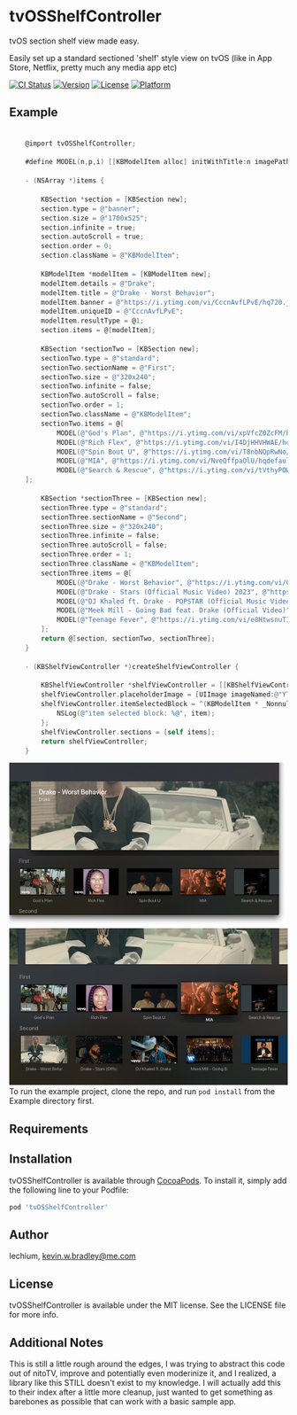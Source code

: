 # tvOSShelfController

tvOS section shelf view made easy.

Easily set up a standard sectioned 'shelf' style view on tvOS (like in App Store, Netflix, pretty much any media app etc)

[![CI Status](https://img.shields.io/travis/lechium/tvOSShelfController.svg?style=flat)](https://travis-ci.org/lechium/tvOSShelfController)
[![Version](https://img.shields.io/cocoapods/v/tvOSShelfController.svg?style=flat)](https://cocoapods.org/pods/tvOSShelfController)
[![License](https://img.shields.io/cocoapods/l/tvOSShelfController.svg?style=flat)](https://cocoapods.org/pods/tvOSShelfController)
[![Platform](https://img.shields.io/cocoapods/p/tvOSShelfController.svg?style=flat)](https://cocoapods.org/pods/tvOSShelfController)

## Example

```Objective-C
    
    @import tvOSShelfController;
    
    #define MODEL(n,p,i) [[KBModelItem alloc] initWithTitle:n imagePath:p uniqueID:i]

    - (NSArray *)items {
    
        KBSection *section = [KBSection new];
        section.type = @"banner";
        section.size = @"1700x525";
        section.infinite = true;
        section.autoScroll = true;
        section.order = 0;
        section.className = @"KBModelItem";
    
        KBModelItem *modelItem = [KBModelItem new];
        modelItem.details = @"Drake";
        modelItem.title = @"Drake - Worst Behavior";
        modelItem.banner = @"https://i.ytimg.com/vi/CccnAvfLPvE/hq720.jpg?sqp=-oaymwEXCNAFEJQDSFryq4qpAwkIARUAAIhCGAE=&rs=AOn4CLBKduZRk6TRsKi8h4DE_cPajmtOcA";
        modelItem.uniqueID = @"CccnAvfLPvE";
        modelItem.resultType = @1;
        section.items = @[modelItem];
    
        KBSection *sectionTwo = [KBSection new];
        sectionTwo.type = @"standard";
        sectionTwo.sectionName = @"First";
        sectionTwo.size = @"320x240";
        sectionTwo.infinite = false;
        sectionTwo.autoScroll = false;
        sectionTwo.order = 1;
        sectionTwo.className = @"KBModelItem";
        sectionTwo.items = @[
            MODEL(@"God's Plan", @"https://i.ytimg.com/vi/xpVfcZ0ZcFM/hqdefault.jpg", @"xpVfcZ0ZcFM"),
            MODEL(@"Rich Flex", @"https://i.ytimg.com/vi/I4DjHHVHWAE/hqdefault.jpg", @"I4DjHHVHWAE"),
            MODEL(@"Spin Bout U", @"https://i.ytimg.com/vi/T8nbNQpRwNo/hqdefault.jpg", @"T8nbNQpRwNo"),
            MODEL(@"MIA", @"https://i.ytimg.com/vi/NveQffpaOlU/hqdefault.jpg", @"NveQffpaOlU"),
            MODEL(@"Search & Rescue", @"https://i.ytimg.com/vi/tVthyPOWc-E/hqdefault.jpg", @"tVthyPOWc-E"),
    ];
    
        KBSection *sectionThree = [KBSection new];
        sectionThree.type = @"standard";
        sectionThree.sectionName = @"Second";
        sectionThree.size = @"320x240";
        sectionThree.infinite = false;
        sectionThree.autoScroll = false;
        sectionThree.order = 1;
        sectionThree.className = @"KBModelItem";
        sectionThree.items = @[
            MODEL(@"Drake - Worst Behavior", @"https://i.ytimg.com/vi/CccnAvfLPvE/hq720.jpg?sqp=-oaymwEXCNAFEJQDSFryq4qpAwkIARUAAIhCGAE=&rs=AOn4CLBKduZRk6TRsKi8h4DE_cPajmtOcA", @"CccnAvfLPvE"),
            MODEL(@"Drake - Stars (Official Music Video) 2023", @"https://i.ytimg.com/vi/R4DZBZJsoEY/hq720.jpg?sqp=-oaymwEXCNAFEJQDSFryq4qpAwkIARUAAIhCGAE=&rs=AOn4CLAKZUsBLjiB8Ook77VQSqatPhaQ2g", @"R4DZBZJsoEY"),
            MODEL(@"DJ Khaled ft. Drake - POPSTAR (Official Music Video - Starring Justin Bieber)", @"https://i.ytimg.com/vi/3CxtK7-XtE0/hq720.jpg?sqp=-oaymwEXCNAFEJQDSFryq4qpAwkIARUAAIhCGAE=&rs=AOn4CLD9FC8VLEM86eZAY8awL1-3LgmM2g", @"3CxtK7-XtE0"),
            MODEL(@"Meek Mill - Going Bad feat. Drake (Official Video)", @"https://i.ytimg.com/vi/S1gp0m4B5p8/hqdefault.jpg?sqp=-oaymwEjCOADEI4CSFryq4qpAxUIARUAAAAAGAElAADIQj0AgKJDeAE=&rs=AOn4CLD33ZfTKyCvv6OWsoN_imf2kx3vnQ", @"S1gp0m4B5p8"),
            MODEL(@"Teenage Fever", @"https://i.ytimg.com/vi/e8HtwsnuTIw/hq720.jpg?sqp=-oaymwEXCNAFEJQDSFryq4qpAwkIARUAAIhCGAE=&rs=AOn4CLDMtNcOuNNwmb7rVQfQYpmpOeWDbA", @"e8HtwsnuTIw"),
        ];
        return @[section, sectionTwo, sectionThree];
    }

    - (KBShelfViewController *)createShelfViewController {

        KBShelfViewController *shelfViewController = [[KBShelfViewController alloc] init];
        shelfViewController.placeholderImage = [UIImage imageNamed:@"YTPlaceholder.png"];
        shelfViewController.itemSelectedBlock = ^(KBModelItem * _Nonnull item) {
            NSLog(@"item selected block: %@", item);
        };
        shelfViewController.sections = [self items];
        return shelfViewController;
    }

```

![Screenshot](Sample.png "One")  <br/>
![Screenshot](SampleTwo.png "Two")  <br/>
To run the example project, clone the repo, and run `pod install` from the Example directory first.

## Requirements

## Installation

tvOSShelfController is available through [CocoaPods](https://cocoapods.org). To install
it, simply add the following line to your Podfile:

```ruby
pod 'tvOSShelfController'
```

## Author

lechium, kevin.w.bradley@me.com

## License

tvOSShelfController is available under the MIT license. See the LICENSE file for more info.

## Additional Notes

This is still a little rough around the edges, I was trying to abstract this code out of nitoTV, improve and potentially even moderinize it, and I realized, a library like this STILL doesn't exist to my knowledge. I will actually add this to their index after a little more cleanup, just wanted to get something as barebones as possible that can work with a basic sample app.
